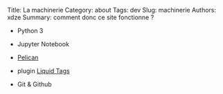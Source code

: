 Title: La machinerie
Category: about
Tags: dev
Slug: machinerie
Authors: xdze
Summary: comment donc ce site fonctionne ?

- Python 3
- Jupyter Notebook

- [Pelican]( http://docs.getpelican.com/en/stable/ )
- plugin [Liquid Tags](https://github.com/getpelican/pelican-plugins/tree/master/liquid_tags)

- Git & Github